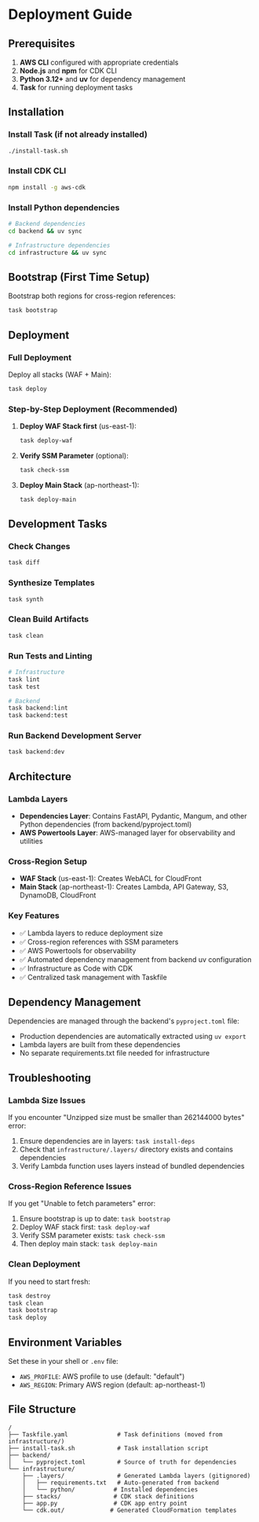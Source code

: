 # Deployment Guide

## Prerequisites

1. **AWS CLI** configured with appropriate credentials
2. **Node.js** and **npm** for CDK CLI
3. **Python 3.12+** and **uv** for dependency management
4. **Task** for running deployment tasks

## Installation

### Install Task (if not already installed)
```bash
./install-task.sh
```

### Install CDK CLI
```bash
npm install -g aws-cdk
```

### Install Python dependencies
```bash
# Backend dependencies
cd backend && uv sync

# Infrastructure dependencies  
cd infrastructure && uv sync
```

## Bootstrap (First Time Setup)

Bootstrap both regions for cross-region references:
```bash
task bootstrap
```

## Deployment

### Full Deployment
Deploy all stacks (WAF + Main):
```bash
task deploy
```

### Step-by-Step Deployment (Recommended)

1. **Deploy WAF Stack first** (us-east-1):
   ```bash
   task deploy-waf
   ```

2. **Verify SSM Parameter** (optional):
   ```bash
   task check-ssm
   ```

3. **Deploy Main Stack** (ap-northeast-1):
   ```bash
   task deploy-main
   ```

## Development Tasks

### Check Changes
```bash
task diff
```

### Synthesize Templates
```bash
task synth
```

### Clean Build Artifacts
```bash
task clean
```

### Run Tests and Linting
```bash
# Infrastructure
task lint
task test

# Backend
task backend:lint
task backend:test
```

### Run Backend Development Server
```bash
task backend:dev
```

## Architecture

### Lambda Layers
- **Dependencies Layer**: Contains FastAPI, Pydantic, Mangum, and other Python dependencies (from backend/pyproject.toml)
- **AWS Powertools Layer**: AWS-managed layer for observability and utilities

### Cross-Region Setup
- **WAF Stack** (us-east-1): Creates WebACL for CloudFront
- **Main Stack** (ap-northeast-1): Creates Lambda, API Gateway, S3, DynamoDB, CloudFront

### Key Features
- ✅ Lambda layers to reduce deployment size
- ✅ Cross-region references with SSM parameters
- ✅ AWS Powertools for observability
- ✅ Automated dependency management from backend uv configuration
- ✅ Infrastructure as Code with CDK
- ✅ Centralized task management with Taskfile

## Dependency Management

Dependencies are managed through the backend's `pyproject.toml` file:
- Production dependencies are automatically extracted using `uv export`
- Lambda layers are built from these dependencies
- No separate requirements.txt file needed for infrastructure

## Troubleshooting

### Lambda Size Issues
If you encounter "Unzipped size must be smaller than 262144000 bytes" error:
1. Ensure dependencies are in layers: `task install-deps`
2. Check that `infrastructure/.layers/` directory exists and contains dependencies
3. Verify Lambda function uses layers instead of bundled dependencies

### Cross-Region Reference Issues
If you get "Unable to fetch parameters" error:
1. Ensure bootstrap is up to date: `task bootstrap`
2. Deploy WAF stack first: `task deploy-waf`
3. Verify SSM parameter exists: `task check-ssm`
4. Then deploy main stack: `task deploy-main`

### Clean Deployment
If you need to start fresh:
```bash
task destroy
task clean
task bootstrap
task deploy
```

## Environment Variables

Set these in your shell or `.env` file:
- `AWS_PROFILE`: AWS profile to use (default: "default")
- `AWS_REGION`: Primary AWS region (default: ap-northeast-1)

## File Structure

```
/
├── Taskfile.yaml              # Task definitions (moved from infrastructure/)
├── install-task.sh            # Task installation script
├── backend/
│   └── pyproject.toml         # Source of truth for dependencies
└── infrastructure/
    ├── .layers/               # Generated Lambda layers (gitignored)
    │   ├── requirements.txt   # Auto-generated from backend
    │   └── python/           # Installed dependencies
    ├── stacks/               # CDK stack definitions
    ├── app.py                # CDK app entry point
    └── cdk.out/             # Generated CloudFormation templates
```